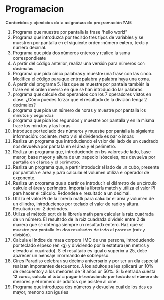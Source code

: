 # Programacion
Contenidos y ejercicios de la asignatura de programación PAI5
1. Programa que muestre por pantalla la frase “hello world”
2. Programa que introduzca por teclado tres tipos de variables y se muestren por pantalla
en el siguiente orden: número entero, texto y número decimal.
3. Programa que pida dos números enteros y realice la suma correspondiente
4. A partir del código anterior, realiza una versión para números con decimales
5. Programa que pida cinco palabras y muestre una frase con las cinco. Modifica el código 
para que entre palabra y palabra haya una coma.
6. A partir del programa 5. Haz que se muestre por pantalla también la frase en el orden 
inverso en que se han introducido las palabras.
7. programa que calcule dos operandos con los 7 operadores vistos en clase. ¿Cómo puedes 
forzar que el resultado de la división tenga 2 decimales?
8. programa que pida un número de horas y muestre por pantalla los minutos y segundos
9. programa que pida los segundos y muestre por pantalla y en la misma frase los minutos 
y las horas
10. Introduce por teclado dos números y muestre por pantalla la siguiente información: 
cociente, resto y si el dividendo es par o impar.
11. Realiza un programa que introduciendo el valor del lado de un cuadrado nos devuelva 
por pantalla en el área y el perímetro.
12. Realiza un programa que, introduciendo en los valores de lado, base menor, base mayor 
y altura de un trapecio isósceles, nos devuelva por pantalla en el área y el perímetro.
13. Realiza un programa que, a partir introducir el lado de un cubo, presente por pantalla el 
área y para calcular el volumen utiliza el operador de exponente.
14. Realiza un programa que a partir de introducir el diámetro de un círculo calcule el área 
y perímetro. Importa la librería match y utiliza el valor PI para hacer el cálculo. Redondea el 
resultado a un decimal.
15. Utiliza el valor Pi de la librería math para calcular el área y volumen de un cilindro, 
introduciendo por teclado el valor de radio y altura. Resultado con 2 decimales.
16. Utiliza el método sqrt de la librería math para calcular la raíz cuadrada de un número. El 
resultado de la raíz cuadrada divídelo entre 2 de manera que se obtenga siempre un 
resultado entero. Haz que se muestre por pantalla los dos resultados de todo el proceso
(raíz y división).
17. Calcula el índice de masa corporal IMC de una persona, introduciendo por teclado el 
peso (en kg) y dividiendo por la estatura (en metros y elevado al cuadrado). Si el resultado 
es igual o superior a 25, debe aparecer un mensaje informando de sobrepeso.
18. Cines Paradiso celebran su décimo aniversario y por ser un día especial realizan 
importantes descuentos. A los adultos se les aplicará un 10% de descuento y a los menores 
de 18 años un 50%. Si la entrada cuesta 12 euros, calcula el total a pagar introduciendo por 
teclado el número de menores y el número de adultos que asisten al cine.
19. Programa que introduzca dos números y devuelva cuál de los dos es mayor, menor o son 
iguales
